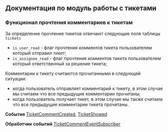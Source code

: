 ## Документация по модуль работы с тикетами

### Функционал прочтения комментариев к тикетам

За определение прочтение тикетов отвечают следующие поля таблицы `tickets` 

- `is_user_read` - флаг прочтения комментов тикета пользователем который отправил тикет;
- `is_assignee_read` - флаг прочтения комментов тикета пользователем который ответственный за решение тикета;

Комментарии к тикету считаются прочитанными в следующей ситуации:

- когда пользователь отправляет комментарий к тикету, в этом случае мы считаем что все предыдущие комментарии прочитаны;
- когда пользователь получает тикет, в этом случае мы также считаем что все предыдущие комментарии тикета прочитаны.

**События** [TicketCommentCreated](../Modules/Tickets/Events/TicketCommentCreated.php), [TicketShowed](../Modules/Tickets/Events/TicketShowed.php)

**Обработчик событий** [TicketCommentEventSubscriber](../Modules/Tickets/Listeners/TicketCommentEventSubscriber.php)
